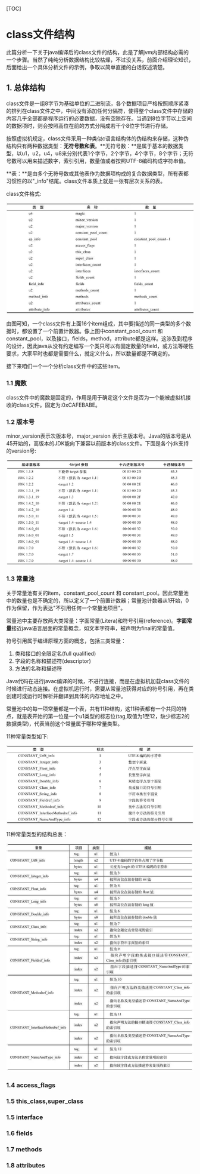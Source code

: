 [TOC]

# class文件结构

此篇分析一下关于java编译后的class文件的结构，此是了解jvm内部结构必需的一个步骤。当然了纯纯分析数据结构比较枯燥，不过没关系，前面介绍理论知识，后面给出一个具体分析文件的示例，争取以简单直接的白话叙述清楚。

## 1. 总体结构

class文件是一组8字节为基础单位的二进制流，各个数据项目严格按照顺序紧凑的排列在class文件之中，中间没有添加任何分隔符，使得整个class文件中存储的内容几乎全部都是程序运行的必要数据，没有空隙存在。当遇到8位字节以上空间的数据项时，则会按照高位在前的方式分隔成若干个8位字节进行存储。

按照虚拟机规定，class文件采用一种类似c语言结构体的伪结构来存储，这种伪结构只有两种数据类型：**无符号数和表**。**无符号数：**是属于基本的数据类型，以u1，u2，u4，u8来分别代表1个字节，2个字节，4个字节，8个字节；无符号数可以用来描述数字，索引引用，数量值或者按照UTF-8编码构成字符串值。

**表：**是由多个无符号数或其他表作为数据项构成的复合数据类型，所有表都习惯性的以"_info"结尾。class文件本质上就是一张有层次关系的表。

class文件格式:

![](../image/jvm_class/class-sumary.jpg)

由图可知，一个class文件有上面16个item组成，其中要描述的同一类型的多个数据时，都设置了一个前置计数器。像上图中constant_pool_count 和 constant_pool，以及接口，fields，method，attribute都是这样。这涉及到程序的设计，因此java从没有约定编写一个类只可以有固定数量的field，或方法等硬性要求，大家平时也都是需要什么，就定义什么，所以数量都是不确定的。

接下来咱们一个一个分析class文件中的这些item。

### 1.1 魔数

class文件中的魔数是固定的，作用是用于确定这个文件是否为一个能被虚拟机接收的class文件。固定为:0xCAFEBABE。

### 1.2 版本号

minor_version表示次版本号，major_version 表示主版本号。Java的版本号是从45开始的，高版本的JDK能向下兼容以前版本的class文件。下面是各个jdk支持的version号:

![](../image/jvm_class/version.jpg)

### 1.3 常量池

关于常量池有关的item，constant_pool_count 和 constant_pool。因此常量池中的数量也是不确定的，所以定义了一个前置计数器；常量池计数器从1开始，0作为保留，作为表达"不引用任何一个常量池项目"。

常量池中主要存放两大类常量：字面常量(Litera)和符号引用(reference)。**字面常量**接近java语言层面的常量概念，如文本字符串，被声明为final的常量值。

符号引用属于编译原理方面的概念，包括三类常量：

1. 类和接口的全限定名(full qualified)
2. 字段的名称和描述符(descriptor)
3. 方法的名称和描述符

Java代码在进行javac编译的时候，不进行连接，而是在虚拟机加载class文件的时候进行动态连接。在虚拟机运行时，需要从常量池获得对应的符号引用，再在类创建时或运行时解析并翻译到具体的内存地址之中。

常量池中的每一项常量都是一个表，共有11种结构，这11种表都有一个共同的特点，就是表开始的第一位是一个u1类型的标志位(tag,取值为1至12，缺少标志2的数据类型)，代表当前这个常量属于哪种常量类型。

11种常量类型如下:

![](../image/jvm_class/constant-type-1.jpg)

11种常量类型的结构总表：

![](../image/jvm_class/constant-type-2.jpg)

### 1.4 access_flags



### 1.5 this_class,super_class



### 1.5 interface



### 1.6 fields



### 1.7 methods



### 1.8 attributes


